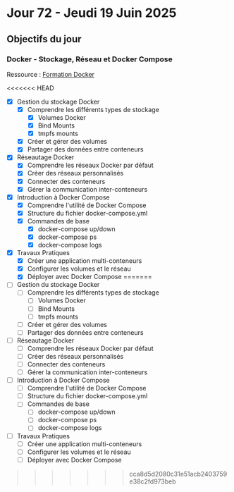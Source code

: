 # Jour 72 - Jeudi 19 Juin 2025

## Objectifs du jour

### Docker - Stockage, Réseau et Docker Compose

Ressource : [Formation Docker](https://github.com/HachemiH/formation-docker)

<<<<<<< HEAD
- [x] Gestion du stockage Docker
  - [x] Comprendre les différents types de stockage
    - [x] Volumes Docker
    - [x] Bind Mounts
    - [x] tmpfs mounts
  - [x] Créer et gérer des volumes
  - [x] Partager des données entre conteneurs

- [x] Réseautage Docker
  - [x] Comprendre les réseaux Docker par défaut
  - [x] Créer des réseaux personnalisés
  - [x] Connecter des conteneurs
  - [x] Gérer la communication inter-conteneurs

- [x] Introduction à Docker Compose
  - [x] Comprendre l'utilité de Docker Compose
  - [x] Structure du fichier docker-compose.yml
  - [x] Commandes de base
    - [x] docker-compose up/down
    - [x] docker-compose ps
    - [x] docker-compose logs
  
- [x] Travaux Pratiques
  - [x] Créer une application multi-conteneurs
  - [x] Configurer les volumes et le réseau
  - [x] Déployer avec Docker Compose 
=======
- [ ] Gestion du stockage Docker
  - [ ] Comprendre les différents types de stockage
    - [ ] Volumes Docker
    - [ ] Bind Mounts
    - [ ] tmpfs mounts
  - [ ] Créer et gérer des volumes
  - [ ] Partager des données entre conteneurs

- [ ] Réseautage Docker
  - [ ] Comprendre les réseaux Docker par défaut
  - [ ] Créer des réseaux personnalisés
  - [ ] Connecter des conteneurs
  - [ ] Gérer la communication inter-conteneurs

- [ ] Introduction à Docker Compose
  - [ ] Comprendre l'utilité de Docker Compose
  - [ ] Structure du fichier docker-compose.yml
  - [ ] Commandes de base
    - [ ] docker-compose up/down
    - [ ] docker-compose ps
    - [ ] docker-compose logs
  
- [ ] Travaux Pratiques
  - [ ] Créer une application multi-conteneurs
  - [ ] Configurer les volumes et le réseau
  - [ ] Déployer avec Docker Compose 
>>>>>>> cca8d5d2080c31e51acb2403759e38c2fd973beb

